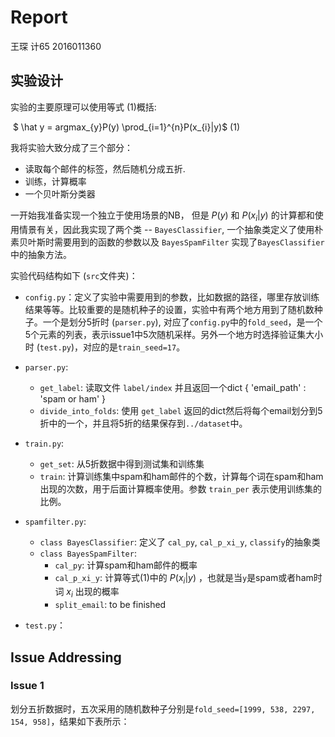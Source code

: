 # Report

王琛 计65 2016011360

## 实验设计

实验的主要原理可以使用等式 (1)概括:

​							$ \hat y = argmax_{y}P(y) \prod_{i=1}^{n}P(x_{i}|y)$          (1)

我将实验大致分成了三个部分：

- 读取每个邮件的标签，然后随机分成五折. 
- 训练，计算概率
- 一个贝叶斯分类器

一开始我准备实现一个独立于使用场景的NB， 但是 $P(y)$ 和 $P(x_{i}|y)$ 的计算都和使用情景有关，因此我实现了两个类 -- `BayesClassifier`, 一个抽象类定义了使用朴素贝叶斯时需要用到的函数的参数以及 `BayesSpamFilter` 实现了`BayesClassifier`中的抽象方法。

实验代码结构如下 (`src`文件夹)：

- `config.py`：定义了实验中需要用到的参数，比如数据的路径，哪里存放训练结果等等。比较重要的是随机种子的设置，实验中有两个地方用到了随机数种子。一个是划分5折时 (`parser.py`), 对应了`config.py`中的`fold_seed`，是一个5个元素的列表，表示issue1中5次随机采样。另外一个地方时选择验证集大小时 (`test.py`)，对应的是`train_seed=17`。
- `parser.py`: 
  - `get_label`: 读取文件 `label/index` 并且返回一个dict { 'email_path' : 'spam or ham' }
  - `divide_into_folds`: 使用 `get_label` 返回的dict然后将每个email划分到5折中的一个，并且将5折的结果保存到`../dataset`中。
- `train.py`:
  - `get_set`: 从5折数据中得到测试集和训练集
  - `train`: 计算训练集中spam和ham邮件的个数，计算每个词在spam和ham出现的次数，用于后面计算概率使用。参数 `train_per` 表示使用训练集的比例。

- `spamfilter.py`:
  - `class BayesClassifier`: 定义了 `cal_py`, `cal_p_xi_y`, `classify`的抽象类
  - `class BayesSpamFilter`: 
    - `cal_py`: 计算spam和ham邮件的概率
    - `cal_p_xi_y`: 计算等式(1)中的 $P(x_{i}|y)$ ，也就是当`y`是spam或者ham时词 $x_{i}$ 出现的概率
    - `split_email`: to be finished

- `test.py`：


## Issue Addressing

### Issue 1

划分五折数据时，五次采用的随机数种子分别是`fold_seed=[1999, 538, 2297, 154, 958]`，结果如下表所示：